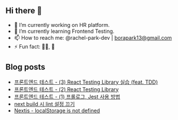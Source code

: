 ## Hi there 👋

- 🔭 I’m currently working on HR platform.
- 🌱 I’m currently learning Frontend Testing.
- 📫 How to reach me: @rachel-park-dev | borapark13@gmail.com
- ⚡ Fun fact: 🏃‍♀️, 🍞

## Blog posts

<!-- BLOG-POST-LIST:START -->
- [프론트엔드 테스트 - &lpar;3&rpar; React Testing Library 실습 &lpar;feat. TDD&rpar;](https://rachelslab.tistory.com/175)
- [프론트엔드 테스트 - &lpar;2&rpar; React Testing Library](https://rachelslab.tistory.com/174)
- [프론트엔드 테스트 - &lpar;1&rpar; 프롤로그, Jest 사용 방법](https://rachelslab.tistory.com/173)
- [next build 시 lint 설정 끄기](https://rachelslab.tistory.com/162)
- [Nextjs - localStorage is not defined](https://rachelslab.tistory.com/156)
<!-- BLOG-POST-LIST:END -->
